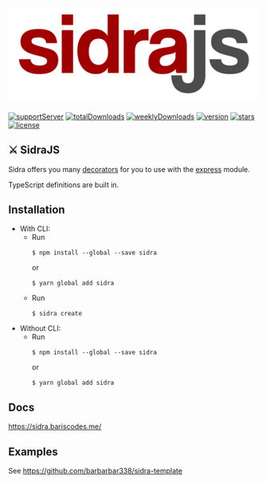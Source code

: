 ## ![Banner](https://raw.githubusercontent.com/barbarbar338/sidra/main/assets/banner.png)

[![supportServer](https://img.shields.io/discord/711995199945179187?color=7289DA&label=Support&logo=discord&style=for-the-badge)](https://discord.gg/BjEJFwh)
[![totalDownloads](https://img.shields.io/npm/dt/sidra?color=CC3534&logo=npm&style=for-the-badge)](http://npmjs.com/sidra)
[![weeklyDownloads](https://img.shields.io/npm/dw/sidra?color=CC3534&logo=npm&style=for-the-badge)](http://npmjs.com/sidra)
[![version](https://img.shields.io/npm/v/sidra?color=red&label=Version&logo=npm&style=for-the-badge)](http://npmjs.com/sidra)
[![stars](https://img.shields.io/github/stars/barbarbar338/sidra?color=333&logo=github&style=for-the-badge)](https://github.com/barbarbar338/sidra)
[![license](https://img.shields.io/github/license/barbarbar338/sidra?color=6e5494&logo=github&style=for-the-badge)](https://github.com/barbarbar338/sidra)

## ⚔️ SidraJS

Sidra offers you many [decorators](https://stackoverflow.com/tags/javascript-decorators/info) for you to use with the [express](https://www.npmjs.com/express) module.

TypeScript definitions are built in.

## Installation

-   With CLI:
    -   Run
        ```
        $ npm install --global --save sidra
        ```
        or
        ```
        $ yarn global add sidra
        ```
    -   Run
        ```
        $ sidra create
        ```
-   Without CLI:
    -   Run
        ```
        $ npm install --global --save sidra
        ```
        or
        ```
        $ yarn global add sidra
        ```

## Docs

https://sidra.bariscodes.me/

## Examples

See https://github.com/barbarbar338/sidra-template
